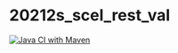 # 20212s_scel_rest_val
[![Java CI with Maven](https://github.com/almeida1/20212s_scel_rest_val/actions/workflows/maven.yml/badge.svg)](https://github.com/almeida1/20212s_scel_rest_val/actions/workflows/maven.yml)
